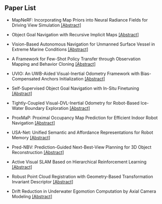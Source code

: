 ## Paper List

- MapNeRF: Incorporating Map Priors into Neural Radiance Fields for Driving View Simulation
[[Abstract]](https://events.infovaya.com/presentation?id=108518)

- Object Goal Navigation with Recursive Implicit Maps
[[Abstract]](https://events.infovaya.com/presentation?id=108521)

- Vision-Based Autonomous Navigation for Unmanned Surface Vessel in Extreme Marine Conditions
[[Abstract]](https://events.infovaya.com/presentation?id=108524)

- A Framework for Few-Shot Policy Transfer through Observation Mapping and Behavior Cloning
[[Abstract]](https://events.infovaya.com/presentation?id=108527)

- UVIO: An UWB-Aided Visual-Inertial Odometry Framework with Bias-Compensated Anchors Initialization
[[Abstract]](https://events.infovaya.com/presentation?id=108530)

- Self-Supervised Object Goal Navigation with In-Situ Finetuning
[[Abstract]](https://events.infovaya.com/presentation?id=108533)

- Tightly-Coupled Visual-DVL-Inertial Odometry for Robot-Based Ice-Water Boundary Exploration
[[Abstract]](https://events.infovaya.com/presentation?id=108536)

- ProxMaP: Proximal Occupancy Map Prediction for Efficient Indoor Robot Navigation
[[Abstract]](https://events.infovaya.com/presentation?id=108539)

- USA-Net: Unified Semantic and Affordance Representations for Robot Memory
[[Abstract]](https://events.infovaya.com/presentation?id=108542)

- Pred-NBV: Prediction-Guided Next-Best-View Planning for 3D Object Reconstruction
[[Abstract]](https://events.infovaya.com/presentation?id=108545)

- Active Visual SLAM Based on Hierarchical Reinforcement Learning
[[Abstract]](https://events.infovaya.com/presentation?id=108548)

- Robust Point Cloud Registration with Geometry-Based Transformation Invariant Descriptor
[[Abstract]](https://events.infovaya.com/presentation?id=108551)

- Drift Reduction in Underwater Egomotion Computation by Axial Camera Modeling
[[Abstract]](https://events.infovaya.com/presentation?id=108554)

